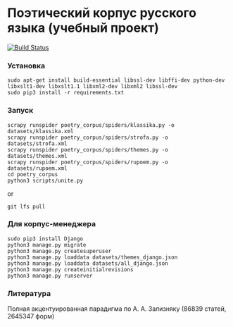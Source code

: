 # Поэтический корпус русского языка (учебный проект) #

[![Build Status](https://travis-ci.org/IlyaGusev/PoetryCorpus.svg?branch=master)](https://travis-ci.org/IlyaGusev/PoetryCorpus)

### Установка ###
```
sudo apt-get install build-essential libssl-dev libffi-dev python-dev libxslt1-dev libxslt1.1 libxml2-dev libxml2 libssl-dev
sudo pip3 install -r requirements.txt
```

### Запуск ###
```
scrapy runspider poetry_corpus/spiders/klassika.py -o datasets/klassika.xml
scrapy runspider poetry_corpus/spiders/strofa.py -o datasets/strofa.xml
scrapy runspider poetry_corpus/spiders/themes.py -o datasets/themes.xml
scrapy runspider poetry_corpus/spiders/rupoem.py -o datasets/rupoem.xml
cd poetry_corpus
python3 scripts/unite.py
```
or
```
git lfs pull
```

### Для корпус-менеджера ###
```
sudo pip3 install Django
python3 manage.py migrate
python3 manage.py createsuperuser
python3 manage.py loaddata datasets/themes_django.json
python3 manage.py loaddata datasets/all_django.json
python3 manage.py createinitialrevisions
python3 manage.py runserver
```

### Литература ###
Полная акцентуированная парадигма по А. А. Зализняку (86839 статей, 2645347 форм)

